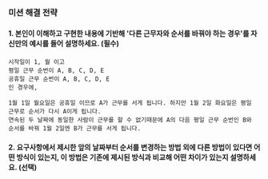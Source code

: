 ### 미션 해결 전략 
#### 1. 본인이 이해하고 구현한 내용에 기반해 '다른 근무자와 순서를 바꿔야 하는 경우'를 자신만의 예시를 들어 설명하세요. (필수)       
````
시작일이 1, 월 이고
평일 근무 순번이 A, B, C, D, E
공휴일 근무 순번이 A, B, C, D, E
인 경우에, 

1월 1일 월요일은 공휴일 이므로 A가 근무를 서게 됩니다. 하지만 1월 2일 화요일은 평일 근무로 순서가 다시 A이게 됩니다.
연속된 두 날짜에 동일한 사람이 근무를 할 수 없기때문에 A의 다음 평일 근무 순번인 B와 순서를 바꿔 1월 2일엔 B가 근무를 서게 됩니다. 
````

#### 2. 요구사항에서 제시한 앞의 날짜부터 순서를 변경하는 방법 외에 다른 방법이 있다면 어떤 방식이 있는지, 이 방법은 기존에 제시된 방식과 비교해 어떤 차이가 있는지 설명하세요. (선택)
